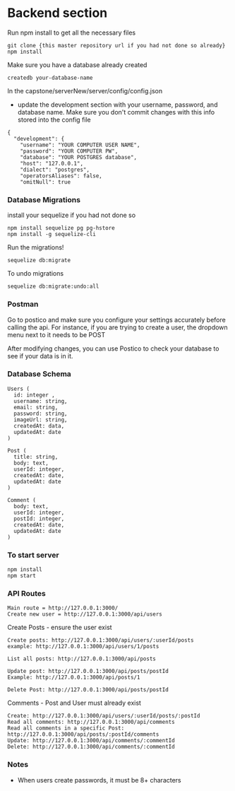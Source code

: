 # Backend section

Run npm install to get all the necessary files
```
git clone {this master repository url if you had not done so already}
npm install

```

Make sure you have a database already created
```
createdb your-database-name
```

In the capstone/serverNew/server/config/config.json
- update the development section with your username, password, and database name. Make sure you don't commit changes with this
info stored into the config file
```
{
  "development": {
    "username": "YOUR COMPUTER USER NAME",
    "password": "YOUR COMPUTER PW",
    "database": "YOUR POSTGRES database",
    "host": "127.0.0.1",
    "dialect": "postgres",
    "operatorsAliases": false,
    "omitNull": true

```

### Database Migrations
install your sequelize if you had not done so
```
npm install sequelize pg pg-hstore
npm install -g sequelize-cli
```

Run the migrations!
```
sequelize db:migrate
```

To undo migrations
```
sequelize db:migrate:undo:all
```

### Postman
Go to postico and make sure you configure your settings accurately before calling the api.
For instance, if you are trying to create a user, the dropdown menu next to it needs to be POST

After modifying changes, you can use Postico to check your database to see if your data is in it. 

### Database Schema
```
Users (
  id: integer ,
  username: string,
  email: string,
  password: string,
  imageUrl: string,
  createdAt: data,
  updatedAt: date
)

Post (
  title: string,
  body: text,
  userId: integer,
  createdAt: date,
  updatedAt: date
)

Comment (
  body: text,
  userId: integer,
  postId: integer,
  createdAt: date,
  updatedAt: date
)
```

### To start server
```
npm install
npm start
```

### API Routes
```
Main route = http://127.0.0.1:3000/
Create new user = http://127.0.0.1:3000/api/users
```

Create Posts - ensure the user exist
```
Create posts: http://127.0.0.1:3000/api/users/:userId/posts
example: http://127.0.0.1:3000/api/users/1/posts

List all posts: http://127.0.0.1:3000/api/posts

Update post: http://127.0.0.1:3000/api/posts/postId
Example: http://127.0.0.1:3000/api/posts/1

Delete Post: http://127.0.0.1:3000/api/posts/postId
```

Comments - Post and User must already exist
```
Create: http://127.0.0.1:3000/api/users/:userId/posts/:postId
Read all comments: http://127.0.0.1:3000/api/comments
Read all comments in a specific Post:  http://127.0.0.1:3000/api/posts/:postId/comments
Update: http://127.0.0.1:3000/api/comments/:commentId
Delete: http://127.0.0.1:3000/api/comments/:commentId
```

### Notes
- When users create passwords, it must be 8+ characters
